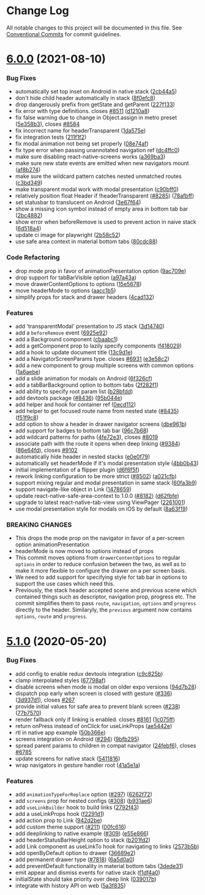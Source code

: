 # Change Log

All notable changes to this project will be documented in this file.
See [Conventional Commits](https://conventionalcommits.org) for commit guidelines.

# [6.0.0](https://github.com/shenkaige/react-navigation/compare/@react-navigation/example@5.1.0...@react-navigation/example@6.0.0) (2021-08-10)


### Bug Fixes

* automatically set top inset on Android in native stack ([2cb44a5](https://github.com/shenkaige/react-navigation/commit/2cb44a566315cc29243227f4289e42ee02e0aa42))
* don't hide child header automatically in stack ([8f0efc8](https://github.com/shenkaige/react-navigation/commit/8f0efc8db534297a95ea8a2bcb6d2e387c1fea53))
* drop dangerously prefix from getState and getParent ([227f133](https://github.com/shenkaige/react-navigation/commit/227f133536af85dc5ff85eeb269b76ed80cd3f05))
* fix error with type definitions. closes [#8511](https://github.com/shenkaige/react-navigation/issues/8511) ([d1210a8](https://github.com/shenkaige/react-navigation/commit/d1210a861b37201827c333a5c012c4f0ebd9bb6a))
* fix false warning due to change in Object.assign in metro preset ([5e358b3](https://github.com/shenkaige/react-navigation/commit/5e358b3aadac7bb186521872d515fff2e571a940)), closes [#8584](https://github.com/shenkaige/react-navigation/issues/8584)
* fix incorrect name for headerTransparent ([1da575e](https://github.com/shenkaige/react-navigation/commit/1da575e0e74c9510d6a57d473500cf84668c3824))
* fix integration tests ([211f1f2](https://github.com/shenkaige/react-navigation/commit/211f1f2c0eea71aa1e3d78bb6265e1d3f03363e8))
* fix modal animation not being set properly ([08e74af](https://github.com/shenkaige/react-navigation/commit/08e74af54529582dcbc8d91e77bfed70f006f00d))
* fix type error when passing unannotated navigation ref ([dc4ffc0](https://github.com/shenkaige/react-navigation/commit/dc4ffc0171b4535fe1b6e839b9d54350121bcf55))
* make sure disabling react-native-screens works ([a369ba3](https://github.com/shenkaige/react-navigation/commit/a369ba36451ddc2bb5b247e61b725bce1e3fb5e5))
* make sure new state events are emitted when new navigators mount ([af8b274](https://github.com/shenkaige/react-navigation/commit/af8b27414c8628570d946003f4fdff3341cb8954))
* make sure the wildcard pattern catches nested unmatched routes ([c3bd349](https://github.com/shenkaige/react-navigation/commit/c3bd349d77688011c9c55027edd66c6f39de2ade))
* make transparent modal work with modal presentation ([c90bff0](https://github.com/shenkaige/react-navigation/commit/c90bff08d54d1c7151737a43d4f73abe7d364366))
* relatively position float Header if !headerTransparent ([#8285](https://github.com/shenkaige/react-navigation/issues/8285)) ([78afbff](https://github.com/shenkaige/react-navigation/commit/78afbffe976b14bb60666a2b1230127db0dc24f6))
* set statusbar to translucent on Android ([3e67f64](https://github.com/shenkaige/react-navigation/commit/3e67f64ea575bdfb68d812f728075a1ef56d3fca))
* show a missing icon symbol instead of empty area in bottom tab bar ([2bc4882](https://github.com/shenkaige/react-navigation/commit/2bc4882692be9f02d781639892e1f98b891811c4))
* show error when beforeRemove is used to prevent action in naive stack ([6d518a4](https://github.com/shenkaige/react-navigation/commit/6d518a46b89496f4a3bfd2da24245fe344f97290))
* update ci image for playwright ([2b58c52](https://github.com/shenkaige/react-navigation/commit/2b58c52f70e0b391caa8657a4b440364eb61e950))
* use safe area context in material bottom tabs ([80cdc88](https://github.com/shenkaige/react-navigation/commit/80cdc88588584cfab0c122a77fecde1610229961))


### Code Refactoring

* drop mode prop in favor of animationPresentation option ([9ac709e](https://github.com/shenkaige/react-navigation/commit/9ac709ea1e5a63c3a48abfa334ff6a6925095a72))
* drop support for tabBarVisible option ([a97a43a](https://github.com/shenkaige/react-navigation/commit/a97a43aa1d2a615074ade93f1addebcee1dbfb65))
* move drawerContentOptions to options ([15e5678](https://github.com/shenkaige/react-navigation/commit/15e5678037bc6656d891724b4262cb542d6aad0d))
* move headerMode to options ([aacc1b5](https://github.com/shenkaige/react-navigation/commit/aacc1b525d86f0e0b1bad8016fd85e82024f16e9))
* simplify props for stack and drawer headers ([4cad132](https://github.com/shenkaige/react-navigation/commit/4cad132c2c3daa6370a6916977f1f1db0036d4e4))


### Features

* add 'transparentModal' presentation to JS stack ([3d14740](https://github.com/shenkaige/react-navigation/commit/3d147401e8ca98ec2d51d5e11c09cd1271d448d1))
* add a `beforeRemove` event ([6925e92](https://github.com/shenkaige/react-navigation/commit/6925e92dc3e9885e3f552ca5e5eb51ae1521e54e))
* add a Background component ([cbaabc1](https://github.com/shenkaige/react-navigation/commit/cbaabc1288e780698e499a00b9ca06ab9746a0da))
* add a getComponent prop to lazily specify components ([f418029](https://github.com/shenkaige/react-navigation/commit/f4180295bf22e32c65f6a7ab7089523cb2de58fb))
* add a hook to update document title ([13c9d1e](https://github.com/shenkaige/react-navigation/commit/13c9d1e281b4626199671bce11ba62d83767564f))
* add a NavigatorScreenParams type. closes [#6931](https://github.com/shenkaige/react-navigation/issues/6931) ([e3e58c2](https://github.com/shenkaige/react-navigation/commit/e3e58c2d890e7fab75d78371e349aea55a402fcd))
* add a new component to group multiple screens with common options ([1a6aebe](https://github.com/shenkaige/react-navigation/commit/1a6aebefcb77ea708687475c55742407d69808ce))
* add a slide animation for modals on Android ([6f326cf](https://github.com/shenkaige/react-navigation/commit/6f326cf0c5098a722176aedd2051d29e12c95592))
* add a tabBarBackground option to bottom tabs ([2f282f1](https://github.com/shenkaige/react-navigation/commit/2f282f107053a65b69f80edb5d9c858cfa569aa2))
* add ability to specify root param list ([b28bfdd](https://github.com/shenkaige/react-navigation/commit/b28bfddc17cbf3996fac04a34b2a7085ecf88be5))
* add devtools package ([#8436](https://github.com/shenkaige/react-navigation/issues/8436)) ([95b044e](https://github.com/shenkaige/react-navigation/commit/95b044ecf95939f40ced4da740a365140b3952b7))
* add helper and hook for container ref ([0ecd112](https://github.com/shenkaige/react-navigation/commit/0ecd112ec9786a26261ada3d33ef44dc1ec84da0))
* add helper to get focused route name from nested state ([#8435](https://github.com/shenkaige/react-navigation/issues/8435)) ([f51f9c8](https://github.com/shenkaige/react-navigation/commit/f51f9c8493e079f73688adaf9dc43a2171c3e44a))
* add option to show a header in drawer navigator screens ([dbe961b](https://github.com/shenkaige/react-navigation/commit/dbe961ba5bb243e8da4d889c3c7dd6ed1de287c4))
* add support for badges to bottom tab bar ([96c7b68](https://github.com/shenkaige/react-navigation/commit/96c7b688ce773b3dd1f1cf7775367cd7080c94a2))
* add wildcard patterns for paths ([4fe72e3](https://github.com/shenkaige/react-navigation/commit/4fe72e3ce7bae9120d04e490401f3bad58ebdf5c)), closes [#8019](https://github.com/shenkaige/react-navigation/issues/8019)
* associate path with the route it opens when deep linking ([#9384](https://github.com/shenkaige/react-navigation/issues/9384)) ([86e64fd](https://github.com/shenkaige/react-navigation/commit/86e64fdcd81a57cf3f3bdab4c9035b52984e7009)), closes [#9102](https://github.com/shenkaige/react-navigation/issues/9102)
* automatically hide header in nested stacks ([e0e0f79](https://github.com/shenkaige/react-navigation/commit/e0e0f79793be552e5532cd0afe9444000d21341e))
* automatically set headerMode if it's modal presentation style ([4bb0b43](https://github.com/shenkaige/react-navigation/commit/4bb0b43f1a0f27c96843415de6eaa37edebfb561))
* initial implementation of a flipper plugin ([d6f6f5f](https://github.com/shenkaige/react-navigation/commit/d6f6f5f94db85bd9166a5a97889c37690846d519))
* rework linking configuration to be more strict ([#8502](https://github.com/shenkaige/react-navigation/issues/8502)) ([a021cfb](https://github.com/shenkaige/react-navigation/commit/a021cfb8af4afd50f785f6ee9b51d361e25704ca))
* support mixing regular and modal presentation in same stack ([60fa3b9](https://github.com/shenkaige/react-navigation/commit/60fa3b9be976a73a5b04b632b4b37672674c956b))
* support navigate-like object in Link ([1478659](https://github.com/shenkaige/react-navigation/commit/14786594c004d8176570f1a4ab013b57b3180665))
* update react-native-safe-area-context to 1.0.0 ([#8182](https://github.com/shenkaige/react-navigation/issues/8182)) ([d62fbfe](https://github.com/shenkaige/react-navigation/commit/d62fbfe255140f16b182e8b54b276a7c96f2aec6))
* upgrade to latest react-native-tab-view using ViewPager ([2261001](https://github.com/shenkaige/react-navigation/commit/22610014b3b1e649b368a63fd021362235ee585d))
* use modal presentation style for modals on iOS by default ([8a63f19](https://github.com/shenkaige/react-navigation/commit/8a63f193bf26c35546aa45af01d89b7a7216657d))


### BREAKING CHANGES

* This drops the mode prop on the navigator in favor of a per-screen option animationPresentation
* headerMode is now moved to options instead of props
* This commit moves options from `drawerContentOptions` to regular `options` in order to reduce confusion between the two, as well as to make it more flexible to configure the drawer on a per screen basis.
* We need to add support for specifying style for tab bar in options to support the use cases which need this.
* Previously, the stack header accepted scene and previous scene which contained things such as descriptor, navigation prop, progress etc. The commit simplifies them to pass `route`, `navigation`, `options` and `progress` directly to the header. Similaryly, the `previous` argument now contains `options`, `route` and `progress`.





# [5.1.0](https://github.com/react-navigation/react-navigation/compare/@react-navigation/example@5.0.0-alpha.23...@react-navigation/example@5.1.0) (2020-05-20)


### Bug Fixes

* add config to enable redux devtools integration ([c9c825b](https://github.com/react-navigation/react-navigation/commit/c9c825bee61426635a28ee149eeeff3d628171cd))
* clamp interpolated styles ([67798af](https://github.com/react-navigation/react-navigation/commit/67798af869dcbbf323629fc7e7cc9062d1e12c29))
* disable screens when mode is modal on older expo versions ([94d7b28](https://github.com/react-navigation/react-navigation/commit/94d7b28c0b2ce0d56c99b224610f305be6451626))
* dispatch pop early when screen is closed with gesture ([#336](https://github.com/react-navigation/react-navigation/issues/336)) ([3d937d1](https://github.com/react-navigation/react-navigation/commit/3d937d1e6571cd613e830d64f7b2e7426076d371)), closes [#267](https://github.com/react-navigation/react-navigation/issues/267)
* provide initial values for safe area to prevent blank screen ([#238](https://github.com/react-navigation/react-navigation/issues/238)) ([77b7570](https://github.com/react-navigation/react-navigation/commit/77b757091c0451e20bca01138629669c7da544a8))
* render fallback only if linking is enabled. closes [#8161](https://github.com/react-navigation/react-navigation/issues/8161) ([1c075ff](https://github.com/react-navigation/react-navigation/commit/1c075ffb169d233ed0515efea264a5a69b4de52e))
* return onPress instead of onClick for useLinkProps ([ae5442e](https://github.com/react-navigation/react-navigation/commit/ae5442ebe812b91fa1f12164f27d1aeed918ab0e))
* rtl in native app example ([50b366e](https://github.com/react-navigation/react-navigation/commit/50b366e7341f201d29a44f20b7771b3a832b0045))
* screens integration on Android ([#294](https://github.com/react-navigation/react-navigation/issues/294)) ([9bfb295](https://github.com/react-navigation/react-navigation/commit/9bfb29562020c61b4d5c9bee278bcb1c7bdb8b67))
* spread parent params to children in compat navigator ([24febf6](https://github.com/react-navigation/react-navigation/commit/24febf6ea99be2e5f22005fdd2a82136d647255c)), closes [#6785](https://github.com/react-navigation/react-navigation/issues/6785)
* update screens for native stack ([5411816](https://github.com/react-navigation/react-navigation/commit/54118161885738a6d20b062c7e6679f3bace8424))
* wrap navigators in gesture handler root ([41a5e1a](https://github.com/react-navigation/react-navigation/commit/41a5e1a385aa5180abc3992a4c67077c37b998b9))


### Features

* add `animationTypeForReplace` option ([#297](https://github.com/react-navigation/react-navigation/issues/297)) ([6262f72](https://github.com/react-navigation/react-navigation/commit/6262f7298bff843571fb4b1a677d3beabe29833e))
* add `screens` prop for nested configs ([#308](https://github.com/react-navigation/react-navigation/issues/308)) ([b931ae6](https://github.com/react-navigation/react-navigation/commit/b931ae62dfb2c5253c94ea5ace73e9070ec17c4a))
* add `useLinkBuilder` hook to build links ([2792f43](https://github.com/react-navigation/react-navigation/commit/2792f438fe45428fe193e3708fee7ad61966cbf4))
* add a useLinkProps hook ([f2291d1](https://github.com/react-navigation/react-navigation/commit/f2291d110faa2aa8e10c9133c1c0c28d54af7917))
* add action prop to Link ([942d2be](https://github.com/react-navigation/react-navigation/commit/942d2be2c72720469475ce12ec8df23825994dbf))
* add custom theme support ([#211](https://github.com/react-navigation/react-navigation/issues/211)) ([00fc616](https://github.com/react-navigation/react-navigation/commit/00fc616de0572bade8aa85052cdc8290360b1d7f))
* add deeplinking to native example ([#309](https://github.com/react-navigation/react-navigation/issues/309)) ([e55e866](https://github.com/react-navigation/react-navigation/commit/e55e866af2f2163ee89bc527997cda13ffeb2abe))
* add headerStatusBarHeight option to stack ([b201fd2](https://github.com/react-navigation/react-navigation/commit/b201fd20716a2f03cb9373c72281f5d396a9356d))
* add Link component as useLinkTo hook for navigating to links ([2573b5b](https://github.com/react-navigation/react-navigation/commit/2573b5beaac1240434e52f3f57bb29da2f541c88))
* add openByDefault option to drawer ([36689e2](https://github.com/react-navigation/react-navigation/commit/36689e24c21b474692bb7ecd0b901c8afbbe9a20))
* add permanent drawer type ([#7818](https://github.com/react-navigation/react-navigation/issues/7818)) ([6a5d0a0](https://github.com/react-navigation/react-navigation/commit/6a5d0a035afae60d91aef78401ec8826295746fe))
* add preventDefault functionality in material bottom tabs ([3dede31](https://github.com/react-navigation/react-navigation/commit/3dede316ccab3b2403a475f60ce20b5c4e4cc068))
* emit appear and dismiss events for native stack ([f1df4a0](https://github.com/react-navigation/react-navigation/commit/f1df4a080877b3642e748a41a5ffc2da8c449a8c))
* initialState should take priority over deep link ([039017b](https://github.com/react-navigation/react-navigation/commit/039017bc2af69120d2d10e8f2c8a62919c37eb65))
* integrate with history API on web ([5a3f835](https://github.com/react-navigation/react-navigation/commit/5a3f8356b05bff7ed20893a5db6804612da3e568))
